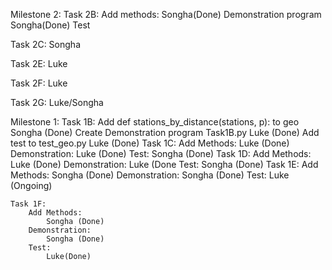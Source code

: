 Milestone 2:
   Task 2B: 
     Add methods: 
       Songha(Done)
    Demonstration program 
       Songha(Done)
    Test

   Task 2C: Songha 

   Task 2E: Luke

   Task 2F: Luke

   Task 2G: Luke/Songha 



Milestone 1:
    Task 1B:
        Add def stations_by_distance(stations, p): to geo
            Songha (Done)
        Create Demonstration program Task1B.py
            Luke (Done)
        Add test to test_geo.py
            Luke (Done)
    Task 1C:
        Add Methods:
            Luke (Done)
        Demonstration:
            Luke (Done)
        Test:
            Songha (Done)
    Task 1D:
        Add Methods:
            Luke (Done)
        Demonstration:
            Luke (Done
        Test:
            Songha (Done)
    Task 1E:
        Add Methods:
            Songha (Done)
        Demonstration:
            Songha (Done)
        Test:
        Luke (Ongoing)

    Task 1F:
        Add Methods:
            Songha (Done)
        Demonstration:
            Songha (Done)
        Test:
            Luke(Done)

